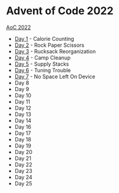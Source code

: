 # Advent of Code 2022

[AoC 2022](https://adventofcode.com/2022/)

- [Day 1](src/bin/y22d01.rs) - Calorie Counting
- [Day 2](src/bin/y22d02.rs) - Rock Paper Scissors
- [Day 3](src/bin/y22d03.rs) - Rucksack Reorganization
- [Day 4](src/bin/y22d04.rs) - Camp Cleanup
- [Day 5](src/bin/y22d05.rs) - Supply Stacks
- [Day 6](src/bin/y22d06.rs) - Tuning Trouble
- [Day 7](src/bin/y22d07.rs) - No Space Left On Device
- Day 8
- Day 9
- Day 10
- Day 11
- Day 12
- Day 13
- Day 14
- Day 16
- Day 17
- Day 18
- Day 19
- Day 20
- Day 21
- Day 22
- Day 23
- Day 24
- Day 25
